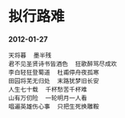 # 拟行路难

__2012-01-27__

```
天将暮  墨半残
君不见圣贤诗书皆酒色  狂歌醉骂尽成欢
李白轻狂登蜀道  杜甫停舟夜孤寒
田园将芜无归处  末路犹梦旧长安
人生七十载  千杯愁苦千杯难
山有万仞险  一轮明月一人看
唱遍英雄伤心事  只把生死换雕鞍
```
